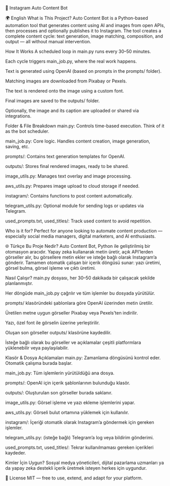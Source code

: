 🧠 Instagram Auto Content Bot

🌍 English
What is This Project?
Auto Content Bot is a Python-based automation tool that generates content using AI and images from open APIs, then processes and optionally publishes it to Instagram. The tool creates a complete content cycle: text generation, image matching, composition, and output — all without manual intervention.

How It Works
A scheduled loop in main.py runs every 30–50 minutes.

Each cycle triggers main_job.py, where the real work happens.

Text is generated using OpenAI (based on prompts in the prompts/ folder).

Matching images are downloaded from Pixabay or Pexels.

The text is rendered onto the image using a custom font.

Final images are saved to the outputs/ folder.

Optionally, the image and its caption are uploaded or shared via integrations.

Folder & File Breakdown
main.py: Controls time-based execution. Think of it as the bot scheduler.

main_job.py: Core logic. Handles content creation, image generation, saving, etc.

prompts/: Contains text generation templates for OpenAI.

outputs/: Stores final rendered images, ready to be shared.

image_utils.py: Manages text overlay and image processing.

aws_utils.py: Prepares image upload to cloud storage if needed.

instagram/: Contains functions to post content automatically.

telegram_utils.py: Optional module for sending logs or updates via Telegram.

used_prompts.txt, used_titles/: Track used content to avoid repetition.

Who is it for?
Perfect for anyone looking to automate content production — especially social media managers, digital marketers, and AI enthusiasts.

🌐 Türkçe
Bu Proje Nedir?
Auto Content Bot, Python ile geliştirilmiş bir otomasyon aracıdır. Yapay zeka kullanarak metin üretir, açık API’lerden görseller alır, bu görsellere metin ekler ve isteğe bağlı olarak Instagram’a gönderir. Tamamen otomatik çalışan bir içerik döngüsü sunar: yazı üretimi, görsel bulma, görsel işleme ve çıktı üretimi.

Nasıl Çalışır?
main.py dosyası, her 30–50 dakikada bir çalışacak şekilde planlanmıştır.

Her döngüde main_job.py çağrılır ve tüm işlemler bu dosyada yürütülür.

prompts/ klasöründeki şablonlara göre OpenAI üzerinden metin üretilir.

Üretilen metne uygun görseller Pixabay veya Pexels’ten indirilir.

Yazı, özel font ile görselin üzerine yerleştirilir.

Oluşan son görseller outputs/ klasörüne kaydedilir.

İsteğe bağlı olarak bu görseller ve açıklamalar çeşitli platformlara yüklenebilir veya paylaşılabilir.

Klasör & Dosya Açıklamaları
main.py: Zamanlama döngüsünü kontrol eder. Otomatik çalışma burada başlar.

main_job.py: Tüm işlemlerin yürütüldüğü ana dosya.

prompts/: OpenAI için içerik şablonlarının bulunduğu klasör.

outputs/: Oluşturulan son görseller burada saklanır.

image_utils.py: Görsel işleme ve yazı ekleme işlemlerini yapar.

aws_utils.py: Görseli bulut ortamına yüklemek için kullanılır.

instagram/: İçeriği otomatik olarak Instagram’a göndermek için gereken işlemler.

telegram_utils.py: (isteğe bağlı) Telegram’a log veya bildirim gönderimi.

used_prompts.txt, used_titles/: Tekrar kullanılmaması gereken içerikleri kaydeder.

Kimler İçin Uygun?
Sosyal medya yöneticileri, dijital pazarlama uzmanları ya da yapay zeka destekli içerik üretmek isteyen herkes için uygundur.


📄 License MIT — free to use, extend, and adapt for your platform.
